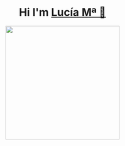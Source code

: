 <div align="center">
<h1>Hi I'm <a href="https://es.linkedin.com/in/luovtyrell">Lucía Mª 🌙</h1>
</div>
<div id="header" align="center">
  <img src="[https://favim.com/pd/s11/orig/7/730/7307/73076/gifs-8-bit-art-Favim.com-7307679.gif](https://favim.com/pd/s11/orig/7/730/7307/73076/gifs-8-bit-art-Favim.com-7307679.gif)" width="300"/>
</div>
